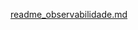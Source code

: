 [readme_observabilidade.md](https://github.com/user-attachments/files/20906713/readme_observabilidade.md)
